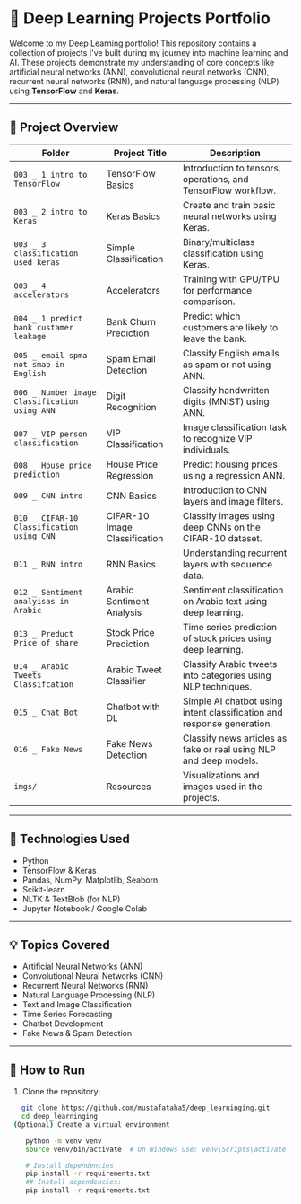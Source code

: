 # 🧠 Deep Learning Projects Portfolio

Welcome to my Deep Learning portfolio! This repository contains a collection of projects I've built during my journey into machine learning and AI. These projects demonstrate my understanding of core concepts like artificial neural networks (ANN), convolutional neural networks (CNN), recurrent neural networks (RNN), and natural language processing (NLP) using **TensorFlow** and **Keras**.

---

## 📁 Project Overview

| Folder | Project Title | Description |
|--------|----------------|-------------|
| `003 _ 1 intro to TensorFlow` | TensorFlow Basics | Introduction to tensors, operations, and TensorFlow workflow. |
| `003 _ 2 intro to Keras` | Keras Basics | Create and train basic neural networks using Keras. |
| `003 _ 3 classification used keras` | Simple Classification | Binary/multiclass classification using Keras. |
| `003 _ 4 accelerators` | Accelerators | Training with GPU/TPU for performance comparison. |
| `004 _ 1 predict bank custamer  leakage` | Bank Churn Prediction | Predict which customers are likely to leave the bank. |
| `005 _ email spma not smap in English` | Spam Email Detection | Classify English emails as spam or not using ANN. |
| `006 _ Number image Classification using ANN` | Digit Recognition | Classify handwritten digits (MNIST) using ANN. |
| `007 _ VIP person classification` | VIP Classification | Image classification task to recognize VIP individuals. |
| `008 _ House price prediction` | House Price Regression | Predict housing prices using a regression ANN. |
| `009 _ CNN intro` | CNN Basics | Introduction to CNN layers and image filters. |
| `010 _ CIFAR-10 Classification using CNN` | CIFAR-10 Image Classification | Classify images using deep CNNs on the CIFAR-10 dataset. |
| `011 _ RNN intro` | RNN Basics | Understanding recurrent layers with sequence data. |
| `012 _ Sentiment analyisas in Arabic` | Arabic Sentiment Analysis | Sentiment classification on Arabic text using deep learning. |
| `013 _ Preduct Price of share` | Stock Price Prediction | Time series prediction of stock prices using deep learning. |
| `014 _ Arabic Tweets Classifcation` | Arabic Tweet Classifier | Classify Arabic tweets into categories using NLP techniques. |
| `015 _ Chat Bot` | Chatbot with DL | Simple AI chatbot using intent classification and response generation. |
| `016 _ Fake News` | Fake News Detection | Classify news articles as fake or real using NLP and deep models. |
| `imgs/` | Resources | Visualizations and images used in the projects. |

---

## 🔧 Technologies Used

- Python
- TensorFlow & Keras
- Pandas, NumPy, Matplotlib, Seaborn
- Scikit-learn
- NLTK & TextBlob (for NLP)
- Jupyter Notebook / Google Colab

---

## 💡 Topics Covered

- Artificial Neural Networks (ANN)
- Convolutional Neural Networks (CNN)
- Recurrent Neural Networks (RNN)
- Natural Language Processing (NLP)
- Text and Image Classification
- Time Series Forecasting
- Chatbot Development
- Fake News & Spam Detection

---

## 🚀 How to Run

1. Clone the repository:
```bash
   git clone https://github.com/mustafataha5/deep_learninging.git
   cd deep_learninging
 (Optional) Create a virtual environment

    python -m venv venv
    source venv/bin/activate  # On Windows use: venv\Scripts\activate

    # Install dependencies
    pip install -r requirements.txt
    ## Install dependencies:
    pip install -r requirements.txt
```